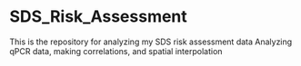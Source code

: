 # SDS_Risk_Assessment
This is the repository for analyzing my SDS risk assessment data
Analyzing qPCR data, making correlations, and spatial interpolation
